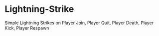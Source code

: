 # Lightning-Strike

Simple Lightning Strikes on Player Join, Player Quit, Player Death, Player Kick, Player Respawn

